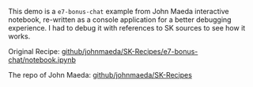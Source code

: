This demo is a `e7-bonus-chat` example from John Maeda interactive notebook,
re-written as a console application for a better debugging experience.
I had to debug it with references to SK sources to see how it works.

Original Recipe:
[github/johnmaeda/SK-Recipes/e7-bonus-chat/notebook.ipynb](https://github.com/johnmaeda/SK-Recipes/blob/main/e7-bonus-chat/notebook.ipynb)

The repo of John Maeda:
[github/johnmaeda/SK-Recipes](https://github.com/johnmaeda/SK-Recipes)
